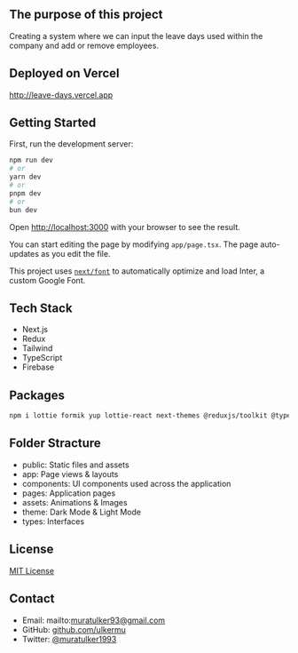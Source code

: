 ## The purpose of this project

Creating a system where we can input the leave days used within the company and add or remove employees.

## Deployed on Vercel

http://leave-days.vercel.app

## Getting Started

First, run the development server:

```bash
npm run dev
# or
yarn dev
# or
pnpm dev
# or
bun dev
```

Open [http://localhost:3000](http://localhost:3000) with your browser to see the result.

You can start editing the page by modifying `app/page.tsx`. The page auto-updates as you edit the file.

This project uses [`next/font`](https://nextjs.org/docs/basic-features/font-optimization) to automatically optimize and load Inter, a custom Google Font.

## Tech Stack

- Next.js
- Redux
- Tailwind
- TypeScript
- Firebase

## Packages

```bash
npm i lottie formik yup lottie-react next-themes @reduxjs/toolkit @types/react-redux @mui/material @emotion/react @emotion/styled @mui/icons-material
```

## Folder Stracture

- public: Static files and assets
- app: Page views & layouts
- components: UI components used across the application
- pages: Application pages
- assets: Animations & Images
- theme: Dark Mode & Light Mode
- types: Interfaces

## License

[MIT License](LICENSE)

## Contact

- Email: mailto:muratulker93@gmail.com
- GitHub: [github.com/ulkermu](https://github.com/ulkermu)
- Twitter: [@muratulker1993](https://twitter.com/muratulker1993)
